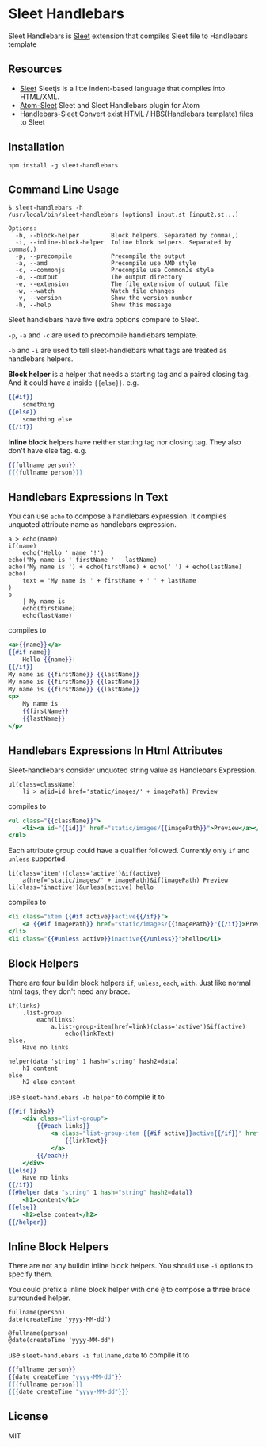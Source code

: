 # Sleet Handlebars
Sleet Handlebars is [Sleet](https://github.com/JacoKoo/sleetjs) extension that compiles Sleet file to Handlebars template

## Resources
* [Sleet](https://github.com/JacoKoo/sleetjs) Sleetjs is a litte indent-based language that compiles into HTML/XML.
* [Atom-Sleet](https://github.com/JacoKoo/atom-sleet) Sleet and Sleet Handlebars plugin for Atom
* [Handlebars-Sleet](https://github.com/JacoKoo/handlebars-sleet) Convert exist HTML / HBS(Handlebars template) files to Sleet

## Installation
```
npm install -g sleet-handlebars
```

## Command Line Usage

```
$ sleet-handlebars -h
/usr/local/bin/sleet-handlebars [options] input.st [input2.st...]

Options:
  -b, --block-helper         Block helpers. Separated by comma(,)
  -i, --inline-block-helper  Inline block helpers. Separated by comma(,)
  -p, --precompile           Precompile the output
  -a, --amd                  Precompile use AMD style
  -c, --commonjs             Precompile use CommonJs style
  -o, --output               The output directory
  -e, --extension            The file extension of output file
  -w, --watch                Watch file changes
  -v, --version              Show the version number
  -h, --help                 Show this message
```

Sleet handlebars have five extra options compare to Sleet.

`-p`, `-a` and `-c` are used to precompile handlebars template.

`-b` and `-i` are used to tell sleet-handlebars what tags are treated as
handlebars helpers.

**Block helper** is a helper that needs a starting tag and a paired closing tag. And
it could have a inside `{{else}}`. e.g.
```handlebars
{{#if}}
    something
{{else}}
    something else
{{/if}}
```

**Inline block** helpers have neither starting tag nor closing tag. They also don't
have else tag. e.g.
```handlebars
{{fullname person}}
{{{fullname person}}}
```

## Handlebars Expressions In Text

You can use `echo` to compose a handlebars expression. It compiles unquoted
attribute name as handlebars expression.

```sleet
a > echo(name)
if(name)
    echo('Hello ' name '!')
echo('My name is ' firstName ' ' lastName)
echo('My name is ') + echo(firstName) + echo(' ') + echo(lastName)
echo(
    text = 'My name is ' + firstName + ' ' + lastName
)
p
    | My name is
    echo(firstName)
    echo(lastName)
```
compiles to
```handlebars
<a>{{name}}</a>
{{#if name}}
    Hello {{name}}!
{{/if}}
My name is {{firstName}} {{lastName}}
My name is {{firstName}} {{lastName}}
My name is {{firstName}} {{lastName}}
<p>
    My name is
    {{firstName}}
    {{lastName}}
</p>
```

## Handlebars Expressions In Html Attributes

Sleet-handlebars consider unquoted string value as Handlebars Expression.
```sleet
ul(class=className)
    li > a(id=id href='static/images/' + imagePath) Preview
```
compiles to
```handlebars
<ul class="{{className}}">
    <li><a id="{{id}}" href="static/images/{{imagePath}}">Preview</a></li>
</ul>
```

Each attribute group could have a qualifier followed. Currently only `if` and
`unless` supported.
```sleet
li(class='item')(class='active')&if(active)
    a(href='static/images/' + imagePath)&if(imagePath) Preview
li(class='inactive')&unless(active) hello
```
compiles to
```handlebars
<li class="item {{#if active}}active{{/if}}">
    <a {{#if imagePath}} href="static/images/{{imagePath}}"{{/if}}>Preview</a>
</li>
<li class="{{#unless active}}inactive{{/unless}}">hello</li>
```

## Block Helpers

There are four buildin block helpers `if`, `unless`, `each`, `with`. Just like
normal html tags, they don't need any brace.

```sleet
if(links)
    .list-group
        each(links)
            a.list-group-item(href=link)(class='active')&if(active)
                echo(linkText)
else.
    Have no links

helper(data 'string' 1 hash='string' hash2=data)
    h1 content
else
    h2 else content
```
use `sleet-handlebars -b helper` to compile it to
```handlebars
{{#if links}}
    <div class="list-group">
        {{#each links}}
            <a class="list-group-item {{#if active}}active{{/if}}" href="{{link}}">
                {{linkText}}
            </a>
        {{/each}}
    </div>
{{else}}
    Have no links
{{/if}}
{{#helper data "string" 1 hash="string" hash2=data}}
    <h1>content</h1>
{{else}}
    <h2>else content</h2>
{{/helper}}
```

## Inline Block Helpers

There are not any buildin inline block helpers. You should use `-i` options to
specify them.

You could prefix a inline block helper with one `@` to compose a three brace
surrounded helper.

```sleet
fullname(person)
date(createTime 'yyyy-MM-dd')

@fullname(person)
@date(createTime 'yyyy-MM-dd')
```
use `sleet-handlebars -i fullname,date` to compile it to

```handlebars
{{fullname person}}
{{date createTime "yyyy-MM-dd"}}
{{{fullname person}}}
{{{date createTime "yyyy-MM-dd"}}}
```

## License

MIT
